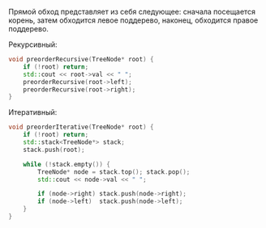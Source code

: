 Прямой обход представляет из себя следующее: сначала посещается корень, затем обходится левое поддерево, наконец, обходится правое поддерево.

Рекурсивный:

```c++
void preorderRecursive(TreeNode* root) {
    if (!root) return;
    std::cout << root->val << " ";
    preorderRecursive(root->left);
    preorderRecursive(root->right);
}
```

Итеративный:

```c++
void preorderIterative(TreeNode* root) {
    if (!root) return;
    std::stack<TreeNode*> stack;
    stack.push(root);

    while (!stack.empty()) {
        TreeNode* node = stack.top(); stack.pop();
        std::cout << node->val << " ";

        if (node->right) stack.push(node->right);
        if (node->left)  stack.push(node->left);
    }
}
```